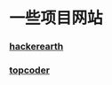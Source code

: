 # 一些项目网站

### [hackerearth](https://www.hackerearth.com)

### [topcoder](https://www.topcoder.com/)

